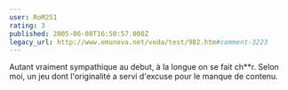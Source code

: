 ```yaml
---
user: RoM251
rating: 3
published: 2005-06-08T16:50:57.000Z
legacy_url: http://www.emunova.net/veda/test/982.htm#comment-3223
---
```

Autant vraiment sympathique au debut, à la longue on se fait ch\*\*r. Selon moi, un jeu dont l'originalité a servi d'excuse pour le manque de contenu.
